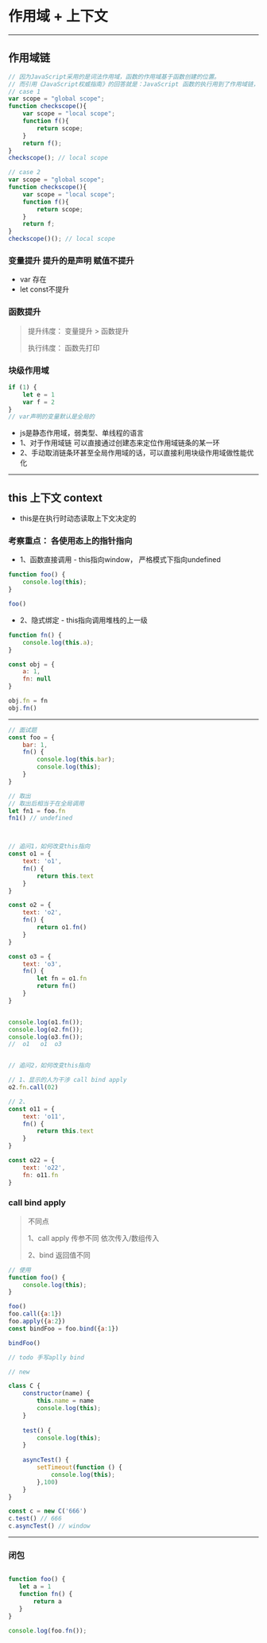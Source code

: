 # 作用域 + 上下文

----------------------------------

## 作用域链

```js
// 因为JavaScript采用的是词法作用域，函数的作用域基于函数创建的位置。
// 而引用《JavaScript权威指南》的回答就是：JavaScript 函数的执行用到了作用域链，这个作用域链是在函数定义的时候创建的。嵌套的函数 f() 定义在这个作用域链里，其中的变量 scope 一定是局部变量，不管何时何地执行函数 f()，这种绑定在执行 f() 时依然有效。
// case 1
var scope = "global scope";
function checkscope(){
    var scope = "local scope";
    function f(){
        return scope;
    }
    return f();
}
checkscope(); // local scope

// case 2
var scope = "global scope";
function checkscope(){
    var scope = "local scope";
    function f(){
        return scope;
    }
    return f;
}
checkscope()(); // local scope
```

### 变量提升 提升的是声明 赋值不提升

- var 存在
- let const不提升

### 函数提升

> 提升纬度： 变量提升 > 函数提升
>
> 执行纬度： 函数先打印

### 块级作用域

```js
if (1) {
    let e = 1
    var f = 2
}
// var声明的变量默认是全局的
```

* js是静态作用域，弱类型、单线程的语言
* 1、对于作用域链 可以直接通过创建态来定位作用域链条的某一环
* 2、手动取消链条环甚至全局作用域的话，可以直接利用块级作用域做性能优化

----------------------------------

## this 上下文 context

* this是在执行时动态读取上下文决定的

### 考察重点： 各使用态上的指针指向

* 1、函数直接调用 - this指向window， 严格模式下指向undefined

```js
function foo() {
    console.log(this);
}

foo()
```

* 2、隐式绑定 - this指向调用堆栈的上一级

```js
function fn() {
    console.log(this.a);
}

const obj = {
    a: 1,
    fn: null
}

obj.fn = fn
obj.fn()

```

---

```js
// 面试题
const foo = {
    bar: 1,
    fn() {
        console.log(this.bar);
        console.log(this);
    }
}

// 取出
// 取出后相当于在全局调用
let fn1 = foo.fn
fn1() // undefined



// 追问1，如何改变this指向
const o1 = {
    text: 'o1',
    fn() {
        return this.text
    }
}

const o2 = {
    text: 'o2',
    fn() {
        return o1.fn()
    }
}

const o3 = {
    text: 'o3',
    fn() {
        let fn = o1.fn
        return fn()
    }
}


console.log(o1.fn());
console.log(o2.fn());
console.log(o3.fn());
//  o1   o1  o3


// 追问2，如何改变this指向

// 1、显示的人为干涉 call bind apply
o2.fn.call(02)

// 2、
const o11 = {
    text: 'o11',
    fn() {
        return this.text
    }
}

const o22 = {
    text: 'o22',
    fn: o11.fn
}

```

###  call bind apply

> 不同点 
> 
> 1、call apply 传参不同 依次传入/数组传入
> 
> 2、bind 返回值不同

```js
// 使用 
function foo() {
    console.log(this);
}

foo()
foo.call({a:1})
foo.apply({a:2})
const bindFoo = foo.bind({a:1})

bindFoo()
```

```js
// todo 手写aplly bind


```

```js
// new

class C {
    constructor(name) {
        this.name = name
        console.log(this);
    }
    
    test() {
        console.log(this);
    }
    
    asyncTest() {
        setTimeout(function () {
            console.log(this);
        },100)
    }
}

const c = new C('666')
c.test() // 666
c.asyncTest() // window
```

--- 


### 闭包

 ```js

function foo() {
    let a = 1
    function fn() {
        return a
    }
}

console.log(foo.fn());


```




